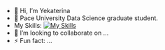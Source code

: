 - 👋 Hi, I’m Yekaterina
- 👀 Pace University Data Science graduate student.
- My Skills: [![My Skills](https://skillicons.dev/icons?i=aws,azure,mongodb,mysql,py,flutter&perline=3)](https://skillicons.dev)
- 💞️ I’m looking to collaborate on ...
- ⚡ Fun fact: ...

<!---
Dkatya/Dkatya is a ✨ special ✨ repository because its `README.md` (this file) appears on your GitHub profile.
You can click the Preview link to take a look at your changes.
--->
